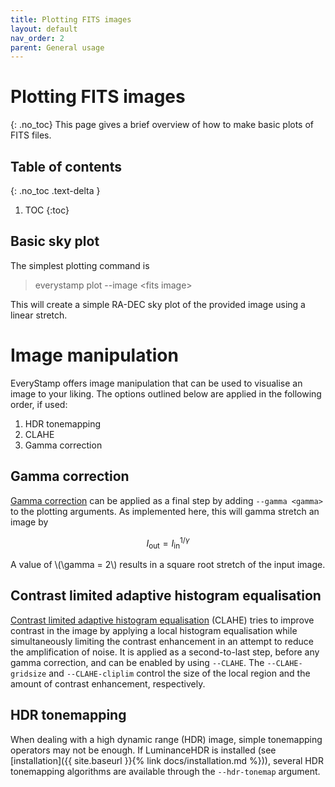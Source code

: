 ```yaml
---
title: Plotting FITS images
layout: default
nav_order: 2
parent: General usage
---
```


<script type="text/javascript" id="MathJax-script" async
  src="https://cdn.jsdelivr.net/npm/mathjax@3/es5/tex-mml-chtml.js">
</script>

# Plotting FITS images
{: .no_toc}
This page gives a brief overview of how to make basic plots of FITS files.

## Table of contents
{: .no_toc .text-delta }

1. TOC
{:toc}

## Basic sky plot
The simplest plotting command is

> everystamp plot --image \<fits image>

This will create a simple RA-DEC sky plot of the provided image using a linear stretch.


# Image manipulation
EveryStamp offers image manipulation that can be used to visualise an image to your liking. The options outlined below are applied in the following order, if used:

1. HDR tonemapping
2. CLAHE
3. Gamma correction

## Gamma correction
[Gamma correction](https://en.wikipedia.org/wiki/Gamma_correction) can be applied as a final step by adding `--gamma <gamma>` to the plotting arguments. As implemented here, this will gamma stretch an image by

$$
I_\mathrm{out} = I_\mathrm{in}^{1 / \gamma}
$$

A value of \\(\gamma = 2\\) results in a square root stretch of the input image.

## Contrast limited adaptive histogram equalisation
[Contrast limited adaptive histogram equalisation](https://en.wikipedia.org/wiki/Adaptive_histogram_equalization) (CLAHE) tries to improve contrast in the image by applying a local histogram equalisation while simultaneously limiting the contrast enhancement in an attempt to reduce the amplification of noise. It is applied as a second-to-last step, before any gamma correction, and can be enabled by using `--CLAHE`. The `--CLAHE-gridsize` and `--CLAHE-cliplim` control the size of the local region and the amount of contrast enhancement, respectively.

## HDR tonemapping
When dealing with a high dynamic range (HDR) image, simple tonemapping operators may not be enough. If LuminanceHDR is installed (see [installation]({{ site.baseurl }}{% link docs/installation.md %})), several HDR tonemapping algorithms are available through the `--hdr-tonemap` argument.
